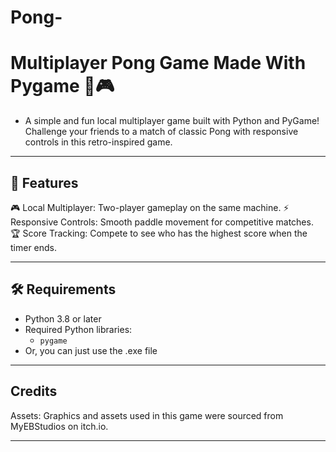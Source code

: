 # Pong-
# Multiplayer Pong Game Made With Pygame 🐍🎮

- A simple and fun local multiplayer game built with Python and PyGame! Challenge your friends to a match of classic Pong with responsive controls in this retro-inspired game.

---

## 🚀 Features

🎮 Local Multiplayer: Two-player gameplay on the same machine.
⚡ Responsive Controls: Smooth paddle movement for competitive matches.
🏆 Score Tracking: Compete to see who has the highest score when the timer ends.

---

## 🛠 Requirements

- Python 3.8 or later
- Required Python libraries:
  - `pygame`
- Or, you can just use the .exe file

---

## Credits

Assets: Graphics and assets used in this game were sourced from MyEBStudios on itch.io.

---
